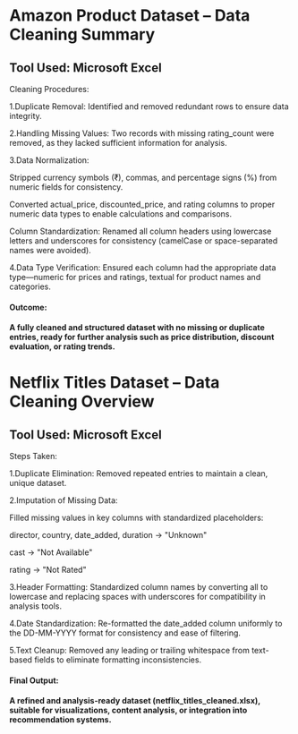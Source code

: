 # Amazon Product Dataset – Data Cleaning Summary

## Tool Used: Microsoft Excel

Cleaning Procedures:

1.Duplicate Removal: Identified and removed redundant rows to ensure data integrity.

2.Handling Missing Values: Two records with missing rating_count were removed, as they lacked sufficient information for analysis.

3.Data Normalization:

 Stripped currency symbols (₹), commas, and percentage signs (%) from numeric fields for consistency.

 Converted actual_price, discounted_price, and rating columns to proper numeric data types to enable calculations and comparisons.

 Column Standardization: Renamed all column headers using lowercase letters and underscores for consistency (camelCase or space-separated names were avoided).

4.Data Type Verification: Ensured each column had the appropriate data type—numeric for prices and ratings, textual for product names and categories.

#### Outcome:
#### A fully cleaned and structured dataset with no missing or duplicate entries, ready for further analysis such as price distribution, discount evaluation, or rating trends.

# Netflix Titles Dataset – Data Cleaning Overview

## Tool Used: Microsoft Excel

Steps Taken:

1.Duplicate Elimination: Removed repeated entries to maintain a clean, unique dataset.

2.Imputation of Missing Data:

Filled missing values in key columns with standardized placeholders:

director, country, date_added, duration → "Unknown"

cast → "Not Available"

rating → "Not Rated"

3.Header Formatting: Standardized column names by converting all to lowercase and replacing spaces with underscores for compatibility in analysis tools.

4.Date Standardization: Re-formatted the date_added column uniformly to the DD-MM-YYYY format for consistency and ease of filtering.

5.Text Cleanup: Removed any leading or trailing whitespace from text-based fields to eliminate formatting inconsistencies.

#### Final Output:
#### A refined and analysis-ready dataset (netflix_titles_cleaned.xlsx), suitable for visualizations, content analysis, or integration into recommendation systems.
